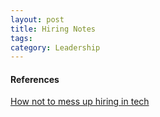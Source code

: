 ```yaml
---
layout: post
title: Hiring Notes
tags: 
category: Leadership
---
```


#### References

[How not to mess up hiring in tech](https://medium.com/@pypmannetjies/how-not-to-mess-up-hiring-in-tech-fb6d64fbb4a0?)  
